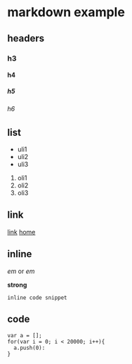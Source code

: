 # markdown example
## headers
### h3
#### h4
##### h5
###### h6

## list

* uli1
* uli2
* uli3

1. oli1
2. oli2
3. oli3

## link

[link](#list)
[home](/poop)

## inline

_em_ or *em*

__strong__

`inline code snippet`

## code

    var a = [];
    for(var i = 0; i < 20000; i++){
      a.push(0):
    }
